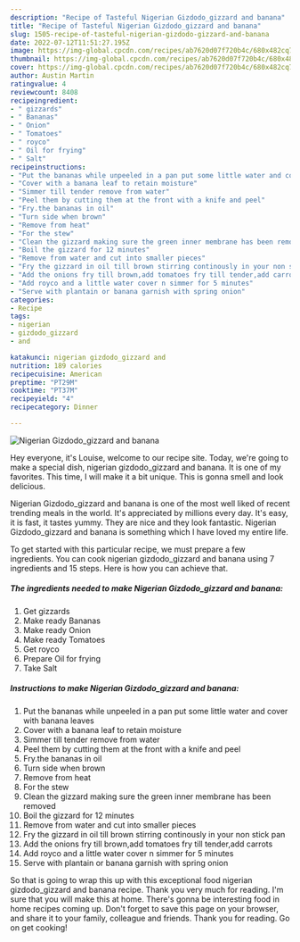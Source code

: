 ```yaml
---
description: "Recipe of Tasteful Nigerian Gizdodo_gizzard and banana"
title: "Recipe of Tasteful Nigerian Gizdodo_gizzard and banana"
slug: 1505-recipe-of-tasteful-nigerian-gizdodo-gizzard-and-banana
date: 2022-07-12T11:51:27.195Z
image: https://img-global.cpcdn.com/recipes/ab7620d07f720b4c/680x482cq70/nigerian-gizdodo_gizzard-and-banana-recipe-main-photo.jpg
thumbnail: https://img-global.cpcdn.com/recipes/ab7620d07f720b4c/680x482cq70/nigerian-gizdodo_gizzard-and-banana-recipe-main-photo.jpg
cover: https://img-global.cpcdn.com/recipes/ab7620d07f720b4c/680x482cq70/nigerian-gizdodo_gizzard-and-banana-recipe-main-photo.jpg
author: Austin Martin
ratingvalue: 4
reviewcount: 8408
recipeingredient:
- " gizzards"
- " Bananas"
- " Onion"
- " Tomatoes"
- " royco"
- " Oil for frying"
- " Salt"
recipeinstructions:
- "Put the bananas while unpeeled in a pan put some little water and cover with banana leaves"
- "Cover with a banana leaf to retain moisture"
- "Simmer till tender remove from water"
- "Peel them by cutting them at the front with a knife and peel"
- "Fry.the bananas in oil"
- "Turn side when brown"
- "Remove from heat"
- "For the stew"
- "Clean the gizzard making sure the green inner membrane has been removed"
- "Boil the gizzard for 12 minutes"
- "Remove from water and cut into smaller pieces"
- "Fry the gizzard in oil till brown stirring continously in your non stick pan"
- "Add the onions fry till brown,add tomatoes fry till tender,add carrots"
- "Add royco and a little water cover n simmer for 5 minutes"
- "Serve with plantain or banana garnish with spring onion"
categories:
- Recipe
tags:
- nigerian
- gizdodo_gizzard
- and

katakunci: nigerian gizdodo_gizzard and 
nutrition: 189 calories
recipecuisine: American
preptime: "PT29M"
cooktime: "PT37M"
recipeyield: "4"
recipecategory: Dinner

---
```



![Nigerian Gizdodo_gizzard and banana](https://img-global.cpcdn.com/recipes/ab7620d07f720b4c/680x482cq70/nigerian-gizdodo_gizzard-and-banana-recipe-main-photo.jpg)

Hey everyone, it's Louise, welcome to our recipe site. Today, we're going to make a special dish, nigerian gizdodo_gizzard and banana. It is one of my favorites. This time, I will make it a bit unique. This is gonna smell and look delicious.

Nigerian Gizdodo_gizzard and banana is one of the most well liked of recent trending meals in the world. It's appreciated by millions every day. It's easy, it is fast, it tastes yummy. They are nice and they look fantastic. Nigerian Gizdodo_gizzard and banana is something which I have loved my entire life.




To get started with this particular recipe, we must prepare a few ingredients. You can cook nigerian gizdodo_gizzard and banana using 7 ingredients and 15 steps. Here is how you can achieve that.

<!--inarticleads1-->

##### The ingredients needed to make Nigerian Gizdodo_gizzard and banana:

1. Get  gizzards
1. Make ready  Bananas
1. Make ready  Onion
1. Make ready  Tomatoes
1. Get  royco
1. Prepare  Oil for frying
1. Take  Salt




<!--inarticleads2-->

##### Instructions to make Nigerian Gizdodo_gizzard and banana:

1. Put the bananas while unpeeled in a pan put some little water and cover with banana leaves
1. Cover with a banana leaf to retain moisture
1. Simmer till tender remove from water
1. Peel them by cutting them at the front with a knife and peel
1. Fry.the bananas in oil
1. Turn side when brown
1. Remove from heat
1. For the stew
1. Clean the gizzard making sure the green inner membrane has been removed
1. Boil the gizzard for 12 minutes
1. Remove from water and cut into smaller pieces
1. Fry the gizzard in oil till brown stirring continously in your non stick pan
1. Add the onions fry till brown,add tomatoes fry till tender,add carrots
1. Add royco and a little water cover n simmer for 5 minutes
1. Serve with plantain or banana garnish with spring onion




So that is going to wrap this up with this exceptional food nigerian gizdodo_gizzard and banana recipe. Thank you very much for reading. I'm sure that you will make this at home. There's gonna be interesting food in home recipes coming up. Don't forget to save this page on your browser, and share it to your family, colleague and friends. Thank you for reading. Go on get cooking!
